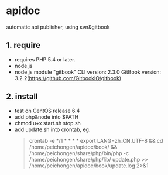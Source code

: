 # apidoc
automatic api publisher, using svn&amp;gitbook

## 1. require

* requires PHP 5.4 or later.
* node.js
* node.js module "gitbook" CLI version: 2.3.0 GitBook version: 3.2.2(https://github.com/GitbookIO/gitbook) 

## 2. install

* test on CentOS release 6.4
* add php&node into $PATH
* chmod u+x start.sh stop.sh
* add update.sh into crontab, eg. 
	> crontab -e
	> */1 * * * * export LANG=zh_CN.UTF-8 && cd /home/peichongen/apidoc/book/ && /home/peichongen/share/php/bin/php -c /home/peichongen/share/php/lib/ update.php >> /home/peichongen/apidoc/book/update.log 2>&1
